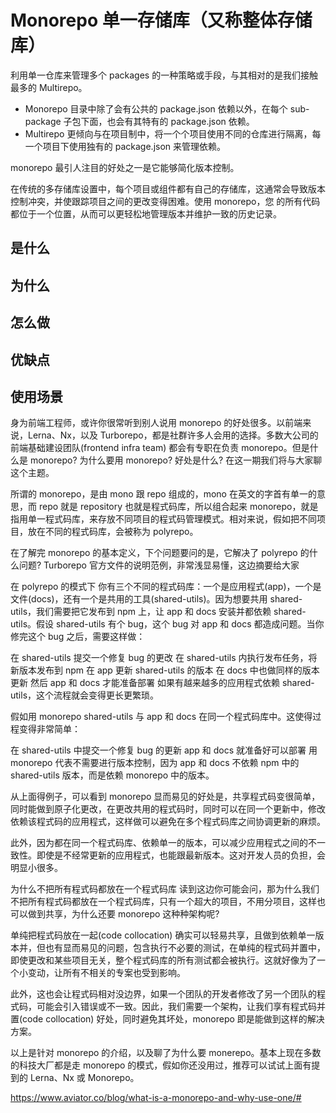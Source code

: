 # Monorepo 单一存储库（又称整体存储库）

利用单一仓库来管理多个 packages 的一种策略或手段，与其相对的是我们接触最多的 Multirepo。

- Monorepo 目录中除了会有公共的 package.json 依赖以外，在每个 sub-package 子包下面，也会有其特有的 package.json 依赖。
- Multirepo 更倾向与在项目制中，将一个个项目使用不同的仓库进行隔离，每一个项目下使用独有的 package.json 来管理依赖。

monorepo 最引人注目的好处之一是它能够简化版本控制。

在传统的多存储库设置中，每个项目或组件都有自己的存储库，这通常会导致版本控制冲突，并使跟踪项目之间的更改变得困难。使用 monorepo，您 ​​ 的所有代码都位于一个位置，从而可以更轻松地管理版本并维护一致的历史记录。

## 是什么

## 为什么

## 怎么做

## 优缺点

## 使用场景

身为前端工程师，或许你很常听到别人说用 monorepo 的好处很多。以前端来说，Lerna、Nx，以及 Turborepo，都是社群许多人会用的选择。多数大公司的前端基础建设团队(frontend infra team) 都会有专职在负责 monorepo。但是什么是 monorepo? 为什么要用 monorepo? 好处是什么? 在这一期我们将与大家聊这个主题。

所谓的 monorepo，是由 mono 跟 repo 组成的，mono 在英文的字首有单一的意思，而 repo 就是 repository 也就是程式码库，所以组合起来 monorepo，就是指用单一程式码库，来存放不同项目的程式码管理模式。相对来说，假如把不同项目，放在不同的程式码库，会被称为 polyrepo。

在了解完 monorepo 的基本定义，下个问题要问的是，它解决了 polyrepo 的什么问题? Turborepo 官方文件的说明范例，非常浅显易懂，这边摘要给大家

在 polyrepo 的模式下
你有三个不同的程式码库：一个是应用程式(app)，一个是文件(docs)，还有一个是共用的工具(shared-utils)。因为想要共用 shared-utils，我们需要把它发布到 npm 上，让 app 和 docs 安装并都依赖 shared-utils。假设 shared-utils 有个 bug，这个 bug 对 app 和 docs 都造成问题。当你修完这个 bug 之后，需要这样做：

在 shared-utils 提交一个修复 bug 的更改
在 shared-utils 内执行发布任务，将新版本发布到 npm
在 app 更新 shared-utils 的版本
在 docs 中也做同样的版本更新
然后 app 和 docs 才能准备部署
如果有越来越多的应用程式依赖 shared-utils，这个流程就会变得更长更繁琐。

假如用 monorepo
shared-utils 与 app 和 docs 在同一个程式码库中。这使得过程变得非常简单：

在 shared-utils 中提交一个修复 bug 的更新
app 和 docs 就准备好可以部署
用 monorepo 代表不需要进行版本控制，因为 app 和 docs 不依赖 npm 中的 shared-utils 版本，而是依赖 monorepo 中的版本。

从上面得例子，可以看到 monorepo 显而易见的好处是，共享程式码变很简单，同时能做到原子化更改，在更改共用的程式码时，同时可以在同一个更新中，修改依赖该程式码的应用程式，这样做可以避免在多个程式码库之间协调更新的麻烦。

此外，因为都在同一个程式码库、依赖单一的版本，可以减少应用程式之间的不一致性。即使是不经常更新的应用程式，也能跟最新版本。这对开发人员的负担，会明显小很多。

为什么不把所有程式码都放在一个程式码库
读到这边你可能会问，那为什么我们不把所有程式码都放在一个程式码库，只有一个超大的项目，不用分项目，这样也可以做到共享，为什么还要 monorepo 这种种架构呢?

单纯把程式码放在一起(code collocation) 确实可以轻易共享，且做到依赖单一版本并，但也有显而易见的问题，包含执行不必要的测试，在单纯的程式码并置中，即使更改和某些项目无关，整个程式码库的所有测试都会被执行。这就好像为了一个小变动，让所有不相关的专案也受到影响。

此外，这也会让程式码相对没边界，如果一个团队的开发者修改了另一个团队的程式码，可能会引入错误或不一致。因此，我们需要一个架构，让我们享有程式码并置(code collocation) 好处，同时避免其坏处，monorepo 即是能做到这样的解决方案。

以上是针对 monorepo 的介绍，以及聊了为什么要 monerepo。基本上现在多数的科技大厂都是走 monorepo 的模式，假如你还没用过，推荐可以试试上面有提到的 Lerna、Nx 或 Monorepo。

https://www.aviator.co/blog/what-is-a-monorepo-and-why-use-one/#
